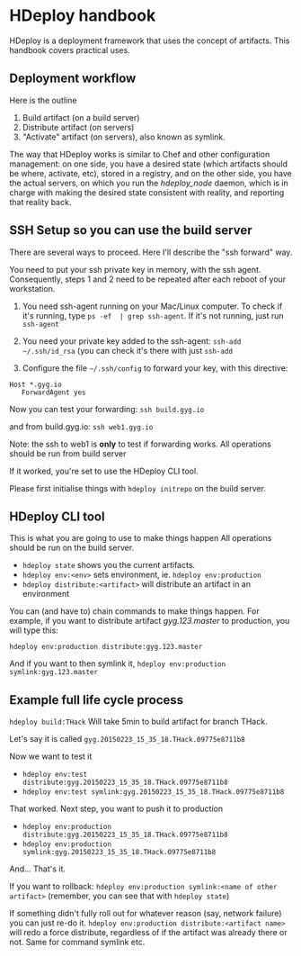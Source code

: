 HDeploy handbook
================

HDeploy is a deployment framework that uses the concept of artifacts. This handbook covers practical uses.

Deployment workflow
-------------------

Here is the outline
1. Build artifact (on a build server)
2. Distribute artifact (on servers)
3. "Activate" artifact (on servers), also known as symlink.

The way that HDeploy works is similar to Chef and other configuration management: on one side, you have a desired state (which artifacts should be where, activate, etc), stored in a registry, and on the other side, you have the actual servers, on which you run the *hdeploy_node* daemon, which is in charge with making the desired state consistent with reality, and reporting that reality back.

SSH Setup so you can use the build server
-----------------------------------------

There are several ways to proceed. Here I'll describe the "ssh forward" way.

You need to put your ssh private key in memory, with the ssh agent. Consequently, steps 1 and 2 need to be repeated after each reboot of your workstation.

1. You need ssh-agent running on your Mac/Linux computer. To check if it's running, type ```ps -ef  | grep ssh-agent```. If it's not running, just run ```ssh-agent```
2. You need your private key added to the ssh-agent: ```ssh-add ~/.ssh/id_rsa``` (you can check it's there with just ```ssh-add```

3. Configure the file ```~/.ssh/config``` to forward your key, with this directive:
```
Host *.gyg.io
   ForwardAgent yes
```

Now you can test your forwarding:
```ssh build.gyg.io```

and from build.gyg.io: ```ssh web1.gyg.io```

Note: the ssh to web1 is **only** to test if forwarding works. All operations should be run from build server

If it worked, you're set to use the HDeploy CLI tool.

Please first initialise things with ```hdeploy initrepo``` on the build server.


HDeploy CLI tool
----------------

This is what you are going to use to make things happen
All operations should be run on the build server.

- ```hdeploy state``` shows you the current artifacts.
- ```hdeploy env:<env>``` sets environment, ie. ```hdeploy env:production```
- ```hdeploy distribute:<artifact>``` will distribute an artifact in an environment

You can (and have to) chain commands to make things happen. For example, if you want to distribute artifact *gyg.123.master* to production, you will type this:

```hdeploy env:production distribute:gyg.123.master```

And if you want to then symlink it, ```hdeploy env:production symlink:gyg.123.master```

Example full life cycle process
-------------------------------

```hdeploy build:THack```
Will take 5min to build artifact for branch THack.

Let's say it is called ```gyg.20150223_15_35_18.THack.09775e8711b8```

Now we want to test it
- ```hdeploy env:test distribute:gyg.20150223_15_35_18.THack.09775e8711b8```
- ```hdeploy env:test symlink:gyg.20150223_15_35_18.THack.09775e8711b8```

That worked.
Next step, you want to push it to production

- ```hdeploy env:production distribute:gyg.20150223_15_35_18.THack.09775e8711b8```
- ```hdeploy env:production symlink:gyg.20150223_15_35_18.THack.09775e8711b8```

And... That's it.

If you want to rollback: ```hdeploy env:production symlink:<name of other artifact>``` (remember, you can see that with ```hdeploy state```)

If something didn't fully roll out for whatever reason (say, network failure) you can just re-do it. ```hdeploy env:production distribute:<artifact name>``` will redo a force distribute, regardless of if the artifact was already there or not. Same for command symlink etc.





